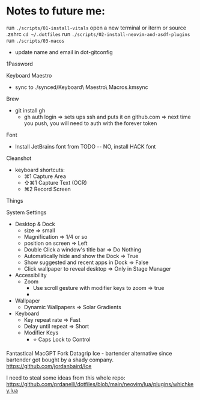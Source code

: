 # Notes to future me:

run `./scripts/01-install-vitals`
open a new terminal or iterm or source .zshrc
`cd ~/.dotfiles`
run `./scripts/02-install-neovim-and-asdf-plugins`
run `./scripts/03-macos`

- update name and email in dot-gitconfig

1Password

Keyboard Maestro
 - sync to ./synced/Keyboard\ Maestro\ Macros.kmsync

Brew
 - git install gh
   - gh auth login
     => sets ups ssh and puts it on github.com
     => next time you push, you will need to auth with the forever token

Font
 - Install JetBrains font from TODO -- NO, install HACK font

Cleanshot
 - keyboard shortcuts:
   - ⌘1 Capture Area
   - ⇧⌘1 Capture Text (OCR)
   - ⌘2 Record Screen

Things

System Settings
 - Desktop & Dock
   - size => small
   - Magnification => 1/4 or so
   - position on screen => Left
   - Double Click a window's title bar => Do Nothing
   - Automatically hide and show the Dock => True
   - Show suggested and recent apps in Dock => False
   - Click wallpaper to reveal desktop => Only in Stage Manager
 - Accessibility
   - Zoom
     - Use scroll gesture with modifier keys to zoom => true
     -
 - Wallpaper
   - Dynamic Wallpapers => Solar Gradients
 - Keyboard
   - Key repeat rate => Fast
   - Delay until repeat => Short
   - Modifier Keys
     - ⭐️ Caps Lock to Control

Fantastical
MacGPT
Fork
Datagrip
Ice - bartender alternative since bartender got bought by a shady company.   https://github.com/jordanbaird/Ice


I need to steal some ideas from this whole repo: https://github.com/prdanelli/dotfiles/blob/main/neovim/lua/plugins/whichkey.lua

